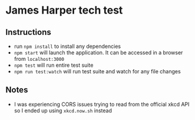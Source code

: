 # James Harper tech test

## Instructions

- run `npm install` to install any dependencies
- `npm start` will launch the application. It can be accessed in a browser from `localhost:3000`
- `npm test` will run entire test suite
- `npm run test:watch` will run test suite and watch for any file changes

## Notes
- I was experiencing CORS issues trying to read from the official xkcd API so I ended up using `xkcd.now.sh` instead